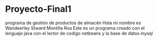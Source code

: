 # Proyecto-Final1
programa de gestión de productos de almacén
Hola mi nombre es Wandeerley  Stward  Montilla Roa 
Este es un programa creado con el lenguaje java  con el lector de codigo netbeans  y la base de datos mysql

